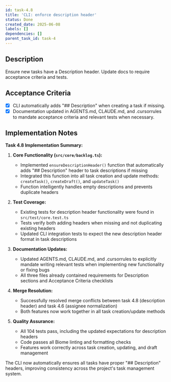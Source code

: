 ```yaml
---
id: task-4.8
title: 'CLI: enforce description header'
status: Done
created_date: 2025-06-08
labels: []
dependencies: []
parent_task_id: task-4
---
```

## Description

Ensure new tasks have a Description header. Update docs to require acceptance criteria and tests.

## Acceptance Criteria
- [x] CLI automatically adds "## Description" when creating a task if missing.
- [x] Documentation updated in AGENTS.md, CLAUDE.md, and .cursorrules to mandate acceptance criteria and relevant tests when necessary.

## Implementation Notes

**Task 4.8 Implementation Summary:**

1. **Core Functionality (`src/core/backlog.ts`):**
   - Implemented `ensureDescriptionHeader()` function that automatically adds "## Description" header to task descriptions if missing
   - Integrated this function into all task creation and update methods: `createTask()`, `createDraft()`, and `updateTask()`
   - Function intelligently handles empty descriptions and prevents duplicate headers

2. **Test Coverage:**
   - Existing tests for description header functionality were found in `src/test/core.test.ts`
   - Tests verify both adding headers when missing and not duplicating existing headers
   - Updated CLI integration tests to expect the new description header format in task descriptions

3. **Documentation Updates:**
   - Updated AGENTS.md, CLAUDE.md, and .cursorrules to explicitly mandate writing relevant tests when implementing new functionality or fixing bugs
   - All three files already contained requirements for Description sections and Acceptance Criteria checklists

4. **Merge Resolution:**
   - Successfully resolved merge conflicts between task 4.8 (description header) and task 4.6 (assignee normalization)
   - Both features now work together in all task creation/update methods

5. **Quality Assurance:**
   - All 104 tests pass, including the updated expectations for description headers
   - Code passes all Biome linting and formatting checks
   - Features work correctly across task creation, updating, and draft management

The CLI now automatically ensures all tasks have proper "## Description" headers, improving consistency across the project's task management system.
